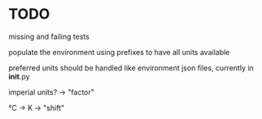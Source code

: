 
# TODO
missing and failing tests

populate the environment using prefixes to have all units available

preferred units should be handled like environment json files, currently in __init__.py

imperial units? -> "factor"

°C -> K -> "shift"